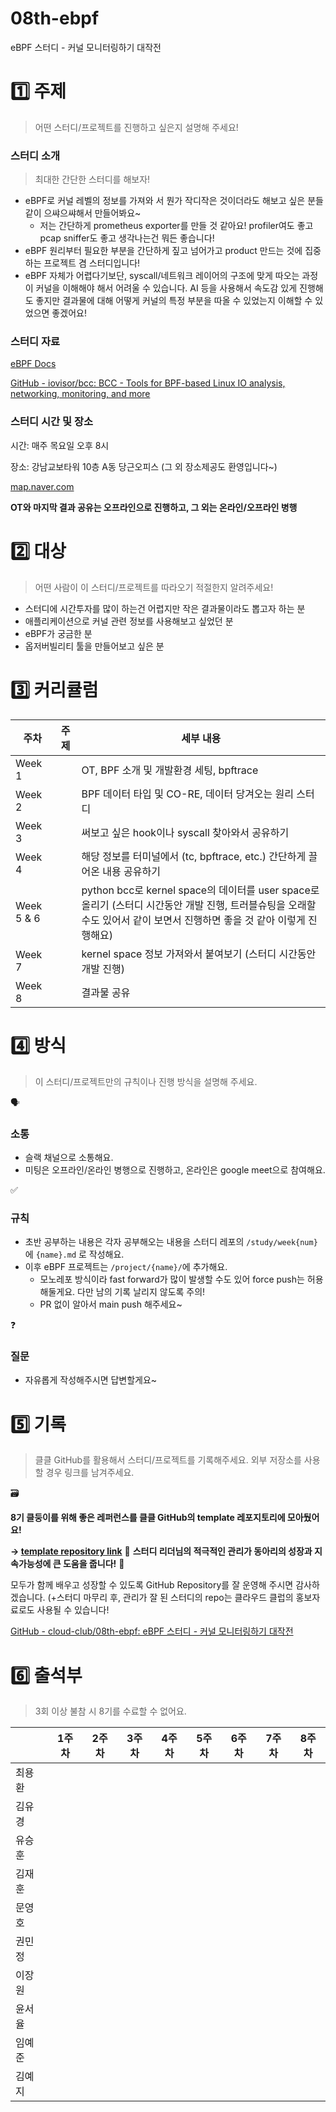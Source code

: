 # 08th-ebpf
eBPF 스터디 - 커널 모니터링하기 대작전

# 1️⃣ 주제

> 어떤 스터디/프로젝트를 진행하고 싶은지 설명해 주세요!
> 

### 스터디 소개

> 최대한 간단한 스터디를 해보자!
> 
- eBPF로 커널 레벨의 정보를 가져와 서 뭔가 작디작은 것이더라도 해보고 싶은 분들 같이 으쌰으쌰해서 만들어봐요~
    - 저는 간단하게 prometheus exporter를 만들 것 같아요! profiler여도 좋고 pcap sniffer도 좋고 생각나는건 뭐든 좋습니다!
- eBPF 원리부터 필요한 부분을 간단하게 짚고 넘어가고 product 만드는 것에 집중하는 프로젝트 겸 스터디입니다!
- eBPF 자체가 어렵다기보단, syscall/네트워크 레이어의 구조에 맞게 따오는 과정이 커널을 이해해야 해서 어려울 수 있습니다. AI 등을 사용해서 속도감 있게 진행해도 좋지만 결과물에 대해 어떻게 커널의 특정 부분을 따올 수 있었는지 이해할 수 있었으면 좋겠어요!

### 스터디 자료

[eBPF Docs](https://docs.ebpf.io/)

[GitHub - iovisor/bcc: BCC - Tools for BPF-based Linux IO analysis, networking, monitoring, and more](https://github.com/iovisor/bcc)

### 스터디 시간 및 장소

시간: 매주 목요일 오후 8시

장소: 강남교보타워 10층 A동 당근오피스 (그 외 장소제공도 환영입니다~)

[map.naver.com](https://map.naver.com/p/entry/place/21102983?c=15.00,0,0,0,dh&placePath=/home?from=map&fromPanelNum=1&additionalHeight=76&timestamp=202509052158&locale=ko&svcName=map_pcv5)

**OT와 마지막 결과 공유는 오프라인으로 진행하고, 그 외는 온라인/오프라인 병행**

# 2️⃣ 대상

> 어떤 사람이 이 스터디/프로젝트를 따라오기 적절한지 알려주세요!
> 
- 스터디에 시간투자를 많이 하는건 어렵지만 작은 결과물이라도 뽑고자 하는 분
- 애플리케이션으로 커널 관련 정보를 사용해보고 싶었던 분
- eBPF가 궁금한 분
- 옵저버빌리티 툴을 만들어보고 싶은 분

# 3️⃣ 커리큘럼

| 주차 | 주제 | 세부 내용 |
| --- | --- | --- |
| Week 1 |  | OT, BPF 소개 및 개발환경 세팅, bpftrace |
| Week 2 |  | BPF 데이터 타입 및 CO-RE, 데이터 당겨오는 원리 스터디 |
| Week 3 |  | 써보고 싶은 hook이나 syscall 찾아와서 공유하기 |
| Week 4 |  | 해당 정보를 터미널에서 (tc, bpftrace, etc.) 간단하게 끌어온 내용 공유하기 |
| Week 5 & 6 |  | python bcc로 kernel space의 데이터를 user space로 올리기 (스터디 시간동안 개발 진행, 트러블슈팅을 오래할 수도 있어서 같이 보면서 진행하면 좋을 것 같아 이렇게 진행해요) |
| Week 7 |  | kernel space 정보 가져와서 붙여보기 (스터디 시간동안 개발 진행) |
| Week 8 |  | 결과물 공유 |

# 4️⃣ 방식

> 이 스터디/프로젝트만의 규칙이나 진행 방식을 설명해 주세요.
> 

<aside>
🗣️

### 소통

- 슬랙 채널으로 소통해요.
- 미팅은 오프라인/온라인 병행으로 진행하고, 온라인은 google meet으로 참여해요.
</aside>

<aside>
✅

### 규칙

- 초반 공부하는 내용은 각자 공부해오는 내용을 스터디 레포의 `/study/week{num}`에 `{name}.md` 로 작성해요.
- 이후 eBPF 프로젝트는 `/project/{name}/`에 추가해요.
    - 모노레포 방식이라 fast forward가 많이 발생할 수도 있어 force push는 허용해둘게요. 다만 남의 기록 날리지 않도록 주의!
    - PR 없이 알아서 main push 해주세요~
</aside>

<aside>
❓

### 질문

- 자유롭게 작성해주시면 답변할게요~
</aside>

# 5️⃣ 기록

> 클클 GitHub를 활용해서 스터디/프로젝트를 기록해주세요. 외부 저장소를 사용할 경우 링크를 남겨주세요.
> 

<aside>
🗃️

**8기 클둥이를 위해 좋은 레퍼런스를 클클 GitHub의 template 레포지토리에 모아뒀어요!** 

**→ [template repository link](https://github.com/cloud-club/template)**
📢 **스터디 리더님의 적극적인 관리가 동아리의 성장과 지속가능성에 큰 도움을 줍니다!** 🚀

모두가 함께 배우고 성장할 수 있도록 GitHub Repository를 잘 운영해 주시면 감사하겠습니다.
(+스터디 마무리 후, 관리가 잘 된 스터디의 repo는 클라우드 클럽의 홍보자료로도 사용될 수 있습니다!

</aside>

[GitHub - cloud-club/08th-ebpf: eBPF 스터디 - 커널 모니터링하기 대작전](https://github.com/cloud-club/08th-ebpf)

# **6️⃣ 출석부**

> 3회 이상 불참 시 8기를 수료할 수 없어요.
> 

|  | 1주차 | 2주차 | 3주차 | 4주차 | 5주차 | 6주차 | 7주차 | 8주차 |
| --- | --- | --- | --- | --- | --- | --- | --- | --- |
| 최용환 |  |  |  |  |  |  |  |  |
| 김유경 |  |  |  |  |  |  |  |  |
| 유승훈 |  |  |  |  |  |  |  |  |
| 김재훈 |  |  |  |  |  |  |  |  |
| 문영호 |  |  |  |  |  |  |  |  |
| 권민정 |  |  |  |  |  |  |  |  |
| 이장원 |  |  |  |  |  |  |  |  |
| 윤서율 |  |  |  |  |  |  |  |  |
| 임예준 |  |  |  |  |  |  |  |  |
| 김예지 |  |  |  |  |  |  |  |  |